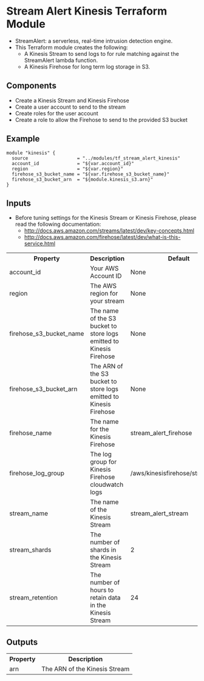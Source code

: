 # Stream Alert Kinesis Terraform Module
* StreamAlert: a serverless, real-time intrusion detection engine.
* This Terraform module creates the following:
  * A Kinesis Stream to send logs to for rule matching against the StreamAlert lambda function.
  * A Kinesis Firehose for long term log storage in S3.

## Components
* Create a Kinesis Stream and Kinesis Firehose
* Create a user account to send to the stream
* Create roles for the user account
* Create a role to allow the Firehose to send to the provided S3 bucket

## Example
```
module "kinesis" {
  source                  = "../modules/tf_stream_alert_kinesis"
  account_id              = "${var.account_id}"
  region                  = "${var.region}"
  firehose_s3_bucket_name = "${var.firehose_s3_bucket_name}"
  firehose_s3_bucket_arn  = "${module.kinesis_s3.arn}"
}
```

## Inputs
* Before tuning settings for the Kinesis Stream or Kinesis Firehose, please read the following documentation:
  * http://docs.aws.amazon.com/streams/latest/dev/key-concepts.html
  * http://docs.aws.amazon.com/firehose/latest/dev/what-is-this-service.html

<table>
  <tr>
    <th>Property</th>
    <th>Description</th>
    <th>Default</th>
    <th>Required</th>
  </tr>
  <tr>
    <td>account_id</td>
    <td>Your AWS Account ID</td>
    <td>None</td>
    <td>True</td>
  </tr>
  <tr>
    <td>region</td>
    <td>The AWS region for your stream</td>
    <td>None</td>
    <td>True</td>
  </tr>
  <tr>
    <td>firehose_s3_bucket_name</td>
    <td>The name of the S3 bucket to store logs emitted to Kinesis Firehose</td>
    <td>None</td>
    <td>True</td>
  </tr>
  <tr>
    <td>firehose_s3_bucket_arn</td>
    <td>The ARN of the S3 bucket to store logs emitted to Kinesis Firehose</td>
    <td>None</td>
    <td>True</td>
  </tr>
  <tr>
    <td>firehose_name</td>
    <td>The name for the Kinesis Firehose</td>
    <td>stream_alert_firehose</td>
    <td>False</td>
  </tr>
  <tr>
    <td>firehose_log_group</td>
    <td>The log group for Kinesis Firehose cloudwatch logs</td>
    <td>/aws/kinesisfirehose/stream_alert</td>
    <td>False</td>
  </tr>
  <tr>
    <td>stream_name</td>
    <td>The name of the Kinesis Stream</td>
    <td>stream_alert_stream</td>
    <td>False</td>
  </tr>
  <tr>
    <td>stream_shards</td>
    <td>The number of shards in the Kinesis Stream</td>
    <td>2</td>
    <td>False</td>
  </tr>
  <tr>
    <td>stream_retention</td>
    <td>The number of hours to retain data in the Kinesis Stream</td>
    <td>24</td>
    <td>False</td>
  </tr>
</table>

## Outputs
<table>
  <tr>
    <th>Property</th>
    <th>Description</th>
  </tr>
  <tr>
    <td>arn</td>
    <td>The ARN of the Kinesis Stream</td>
  </tr>
</table>
